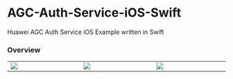 # AGC-Auth-Service-iOS-Swift
Huawei AGC Auth Service iOS Example written in Swift

<h3>Overview</h3>

<table>
  <tr>
    <td width="300px">
      <img src="https://i.ibb.co/d7bnQb2/Simulator-Screen-Shot-i-Phone-11-Pro-Max-2020-10-08-at-13-11-09.png">
    </td>
    <td width="300px">
      <img src="https://i.ibb.co/6RxfQfY/Simulator-Screen-Shot-i-Phone-11-Pro-Max-2020-10-08-at-13-11-19.png">
    </td>
    <td width="300px">
      <img src="https://i.ibb.co/g49FRv8/Simulator-Screen-Shot-i-Phone-11-Pro-Max-2020-10-08-at-13-11-26.png">
    </td>
  </tr>
</table>
